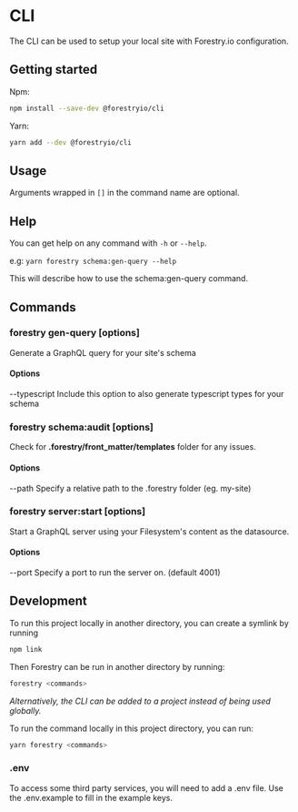 # CLI

The CLI can be used to setup your local site with Forestry.io configuration.

## Getting started

Npm:

```bash
npm install --save-dev @forestryio/cli
```

Yarn:

```bash
yarn add --dev @forestryio/cli
```

## Usage

Arguments wrapped in `[]` in the command name are optional.

## Help

You can get help on any command with `-h` or `--help`.

e.g: `yarn forestry schema:gen-query --help`

This will describe how to use the schema:gen-query command.

## Commands

### forestry gen-query \[options\]

Generate a GraphQL query for your site's schema

#### Options

--typescript Include this option to also generate typescript types for your schema

### forestry schema:audit \[options\]

Check for **.forestry/front_matter/templates** folder for any issues.

#### Options

--path <forestryPath> Specify a relative path to the .forestry folder (eg. my-site)

### forestry server:start \[options\]

Start a GraphQL server using your Filesystem's content as the datasource.

#### Options

--port <port> Specify a port to run the server on. (default 4001)

## Development

To run this project locally in another directory, you can create a symlink by running

```bash
npm link
```

Then Forestry can be run in another directory by running:

```bash
forestry <commands>
```

_Alternatively, the CLI can be added to a project instead of being used globally._

To run the command locally in this project directory, you can run:

```bash
yarn forestry <commands>
```

### .env

To access some third party services, you will need to add a .env file.
Use the .env.example to fill in the example keys.
